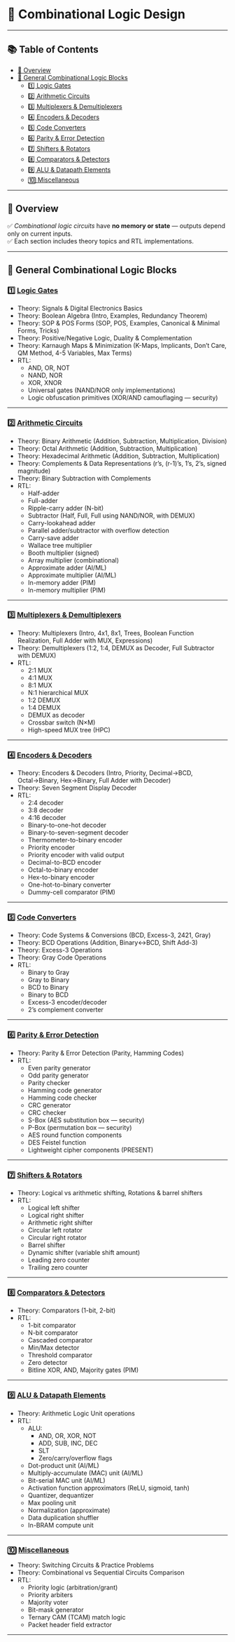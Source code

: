 # 📘 Combinational Logic Design

---

## 📚 Table of Contents
- [🎯 Overview](#🎯-overview)
- [🔷 General Combinational Logic Blocks](#🔷-general-combinational-logic-blocks)
  - [1️⃣ Logic Gates](#1️⃣-logic-gates)
  - [2️⃣ Arithmetic Circuits](#2️⃣-arithmetic-circuits)
  - [3️⃣ Multiplexers & Demultiplexers](#3️⃣-multiplexers--demultiplexers)
  - [4️⃣ Encoders & Decoders](#4️⃣-encoders--decoders)
  - [5️⃣ Code Converters](#5️⃣-code-converters)
  - [6️⃣ Parity & Error Detection](#6️⃣-parity--error-detection)
  - [7️⃣ Shifters & Rotators](#7️⃣-shifters--rotators)
  - [8️⃣ Comparators & Detectors](#8️⃣-comparators--detectors)
  - [9️⃣ ALU & Datapath Elements](#9️⃣-alu--datapath-elements)
  - [🔟 Miscellaneous](#🔟-miscellaneous)

---

## 🎯 Overview

✅ *Combinational logic circuits* have **no memory or state** — outputs depend only on current inputs.  
✅ Each section includes theory topics and RTL implementations.  

---

## 🔷 General Combinational Logic Blocks

### 1️⃣ [Logic Gates](logic_gates/)
- Theory: Signals & Digital Electronics Basics  
- Theory: Boolean Algebra (Intro, Examples, Redundancy Theorem)  
- Theory: SOP & POS Forms (SOP, POS, Examples, Canonical & Minimal Forms, Tricks)  
- Theory: Positive/Negative Logic, Duality & Complementation  
- Theory: Karnaugh Maps & Minimization (K-Maps, Implicants, Don’t Care, QM Method, 4-5 Variables, Max Terms)  
- RTL:
  - AND, OR, NOT
  - NAND, NOR
  - XOR, XNOR
  - Universal gates (NAND/NOR only implementations)
  - Logic obfuscation primitives (XOR/AND camouflaging — security)

---

### 2️⃣ [Arithmetic Circuits](arithmetic_circuits/)
- Theory: Binary Arithmetic (Addition, Subtraction, Multiplication, Division)  
- Theory: Octal Arithmetic (Addition, Subtraction, Multiplication)  
- Theory: Hexadecimal Arithmetic (Addition, Subtraction, Multiplication)  
- Theory: Complements & Data Representations (r’s, (r-1)’s, 1’s, 2’s, signed magnitude)  
- Theory: Binary Subtraction with Complements  
- RTL:
  - Half-adder
  - Full-adder
  - Ripple-carry adder (N-bit)
  - Subtractor (Half, Full, Full using NAND/NOR, with DEMUX)
  - Carry-lookahead adder
  - Parallel adder/subtractor with overflow detection
  - Carry-save adder
  - Wallace tree multiplier
  - Booth multiplier (signed)
  - Array multiplier (combinational)
  - Approximate adder (AI/ML)
  - Approximate multiplier (AI/ML)
  - In-memory adder (PIM)
  - In-memory multiplier (PIM)

---

### 3️⃣ [Multiplexers & Demultiplexers](multiplexers_demultiplexers/)
- Theory: Multiplexers (Intro, 4x1, 8x1, Trees, Boolean Function Realization, Full Adder with MUX, Expressions)  
- Theory: Demultiplexers (1:2, 1:4, DEMUX as Decoder, Full Subtractor with DEMUX)  
- RTL:
  - 2:1 MUX
  - 4:1 MUX
  - 8:1 MUX
  - N:1 hierarchical MUX
  - 1:2 DEMUX
  - 1:4 DEMUX
  - DEMUX as decoder
  - Crossbar switch (N×M)
  - High-speed MUX tree (HPC)

---

### 4️⃣ [Encoders & Decoders](encoders_decoders/)
- Theory: Encoders & Decoders (Intro, Priority, Decimal→BCD, Octal→Binary, Hex→Binary, Full Adder with Decoder)  
- Theory: Seven Segment Display Decoder  
- RTL:
  - 2:4 decoder
  - 3:8 decoder
  - 4:16 decoder
  - Binary-to-one-hot decoder
  - Binary-to-seven-segment decoder
  - Thermometer-to-binary encoder
  - Priority encoder
  - Priority encoder with valid output
  - Decimal-to-BCD encoder
  - Octal-to-binary encoder
  - Hex-to-binary encoder
  - One-hot-to-binary converter
  - Dummy-cell comparator (PIM)

---

### 5️⃣ [Code Converters](code_converters/)
- Theory: Code Systems & Conversions (BCD, Excess-3, 2421, Gray)  
- Theory: BCD Operations (Addition, Binary↔BCD, Shift Add-3)  
- Theory: Excess-3 Operations  
- Theory: Gray Code Operations  
- RTL:
  - Binary to Gray
  - Gray to Binary
  - BCD to Binary
  - Binary to BCD
  - Excess-3 encoder/decoder
  - 2’s complement converter

---

### 6️⃣ [Parity & Error Detection](parity_error_detection/)
- Theory: Parity & Error Detection (Parity, Hamming Codes)  
- RTL:
  - Even parity generator
  - Odd parity generator
  - Parity checker
  - Hamming code generator
  - Hamming code checker
  - CRC generator
  - CRC checker
  - S-Box (AES substitution box — security)
  - P-Box (permutation box — security)
  - AES round function components
  - DES Feistel function
  - Lightweight cipher components (PRESENT)

---

### 7️⃣ [Shifters & Rotators](shifters_rotators/)
- Theory: Logical vs arithmetic shifting, Rotations & barrel shifters  
- RTL:
  - Logical left shifter
  - Logical right shifter
  - Arithmetic right shifter
  - Circular left rotator
  - Circular right rotator
  - Barrel shifter
  - Dynamic shifter (variable shift amount)
  - Leading zero counter
  - Trailing zero counter

---

### 8️⃣ [Comparators & Detectors](comparators_detectors/)
- Theory: Comparators (1-bit, 2-bit)  
- RTL:
  - 1-bit comparator
  - N-bit comparator
  - Cascaded comparator
  - Min/Max detector
  - Threshold comparator
  - Zero detector
  - Bitline XOR, AND, Majority gates (PIM)

---

### 9️⃣ [ALU & Datapath Elements](alu_datapath_elements/)
- Theory: Arithmetic Logic Unit operations  
- RTL:
  - ALU:
    - AND, OR, XOR, NOT
    - ADD, SUB, INC, DEC
    - SLT
    - Zero/carry/overflow flags
  - Dot-product unit (AI/ML)
  - Multiply-accumulate (MAC) unit (AI/ML)
  - Bit-serial MAC unit (AI/ML)
  - Activation function approximators (ReLU, sigmoid, tanh)
  - Quantizer, dequantizer
  - Max pooling unit
  - Normalization (approximate)
  - Data duplication shuffler
  - In-BRAM compute unit

---

### 🔟 [Miscellaneous](miscellaneous/)
- Theory: Switching Circuits & Practice Problems  
- Theory: Combinational vs Sequential Circuits Comparison  
- RTL:
  - Priority logic (arbitration/grant)
  - Priority arbiters
  - Majority voter
  - Bit-mask generator
  - Ternary CAM (TCAM) match logic
  - Packet header field extractor

---
